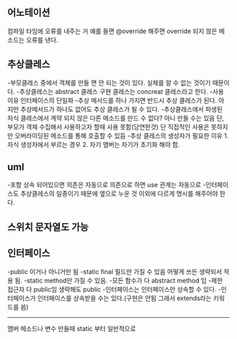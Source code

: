 어노테이션
---------------------
컴파일 타임에 오류를 내주는 거
예를 들면 @override 해주면 override 되지 않은 메소드는 오류를 낸다.

추상클레스
-----------------------
-부모클레스 중에서 객체를 만들 면 안 되는 것이 있다. 실체를 알 수 없는 것이기 때문이다.
-추상클레스는 abstract 클레스 구현 클레스는 concreat 클레스라고 한다.
-사용 이유 인터페이스의 단일화
-추상 메서드를 하나 가지면 반드시 추상 클레스가 된다. 아지만 추상메서드가 하나도 없어도 추상 클레스가 될 수 있다.
-추상클레스에서 파생된 자식 클레스에서 계약 되지 않은 다른 메소드를 만드 수 없다? 아니 만들 수는 있음 단, 부모가 객체 수집해서 사용하고자 할때 사용 못함(당연한것)
단 직접적인 사용은 못하지만 오버라이딩된 메소드를 통해 호출할 수 있듬
-추상 클레스의 생성자가 필요한 이유 1. 자식 생성자에서 부르는 경우 2. 자기 맴버는 자기가 초기화 해야 함.


uml
-----------------------
-포함 상속 되어있으면 의존은 자동으로 의존으로 하면 use 관계는 자동으로
-인터페이스도 추상클레스의 일종이기 때문에 옆으로 누운 것 이외에 다르게 명시를 해주어야 한다.

스위치 문자열도 가능
-------------------------
인터페이스
---------------------------
-public 이거나 아니거만 됨
-static final 필드만 가질 수 있음 어떻게 쓰든 생략되서 적용 됨.
-static method만 가질 수 있음.
-모든 함수가 다 abstract method 임 
-제한 접근자 다 public임 생략해도 public
-인터페이스는 인터페이스만 상속할 수 있다.
-인터페이스가 인터페이스를 상속받을 수는 있다.(구현은 안됨 그래서 extends라는 키워드를 씀)

-------------------------
맴버 메소드나 변수 만들때 static 부터 일반적으로

